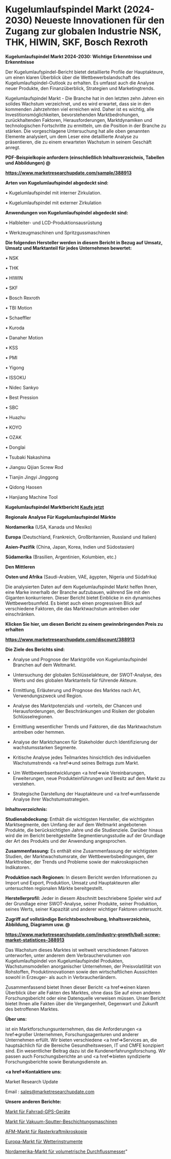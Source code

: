# Kugelumlaufspindel Markt (2024-2030) Neueste Innovationen für den Zugang zur globalen Industrie NSK, THK, HIWIN, SKF, Bosch Rexroth

<strong>Kugelumlaufspindel Markt 2024-2030: Wichtige Erkenntnisse und Erkenntnisse</strong>

Der Kugelumlaufspindel-Bericht bietet detaillierte Profile der Hauptakteure, um einen klaren Überblick über die Wettbewerbslandschaft des Kugelumlaufspindel-Outlook zu erhalten. Es umfasst auch die Analyse neuer Produkte, den Finanzüberblick, Strategien und Marketingtrends.

Kugelumlaufspindel Markt - Die Branche hat in den letzten zehn Jahren ein solides Wachstum verzeichnet, und es wird erwartet, dass sie in den kommenden Jahrzehnten viel erreichen wird. Daher ist es wichtig, alle Investitionsmöglichkeiten, bevorstehenden Marktbedrohungen, zurückhaltenden Faktoren, Herausforderungen, Marktdynamiken und technologischen Fortschritte zu ermitteln, um die Position in der Branche zu stärken. Die vorgeschlagene Untersuchung hat alle oben genannten Elemente analysiert, um dem Leser eine detaillierte Analyse zu präsentieren, die zu einem erwarteten Wachstum in seinem Geschäft anregt.



<strong><b>PDF-Beispielkopie anfordern (einschließlich Inhaltsverzeichnis, Tabellen und Abbildungen) @ </b></strong>

<strong><a href=https://www.marketresearchupdate.com/sample/388913>

<strong>https://www.marketresearchupdate.com/sample/388913</u></a></strong></strong>



<strong>Arten von Kugelumlaufspindel abgedeckt sind:</strong>

• Kugelumlaufspindel mit interner Zirkulation.

• Kugelumlaufspindel mit externer Zirkulation



<strong>Anwendungen von Kugelumlaufspindel abgedeckt sind:</strong>

• Halbleiter- und LCD-Produktionsausrüstung

• Werkzeugmaschinen und Spritzgussmaschinen



<strong>Die folgenden Hersteller werden in diesem Bericht in Bezug auf Umsatz, Umsatz und Marktanteil für jedes Unternehmen bewertet:</strong>

• NSK

• THK

• HIWIN

• SKF

• Bosch Rexroth

• TBI Motion

• Schaeffler

• Kuroda

• Danaher Motion

• KSS

• PMI

• Yigong

• ISSOKU

• Nidec Sankyo

• Best Pression

• SBC

• Huazhu

• KOYO

• OZAK

• Donglai

• Tsubaki Nakashima

• Jiangsu Qijian Screw Rod

• Tianjin Jingyi Jinggong

• Qidong Haosen

• Hanjiang Machine Tool



<strong>Kugelumlaufspindel Marktbericht <a href=https://www.marketresearchupdate.com/buynow/388913>Kaufe jetzt</a></strong>



<strong>Regionale Analyse Für Kugelumlaufspindel Märkte</strong>



<strong>Nordamerika</strong> (USA, Kanada und Mexiko)



<strong>Europa</strong> (Deutschland, Frankreich, Großbritannien, Russland und Italien)



<strong>Asien-Pazifik</strong> (China, Japan, Korea, Indien und Südostasien)



<strong>Südamerika</strong> (Brasilien, Argentinien, Kolumbien, etc.)



<strong>Den Mittleren</strong> 

<strong>Osten und Afrika</strong> (Saudi-Arabien, VAE, ägypten, Nigeria und Südafrika)

Die analysierten Daten auf dem Kugelumlaufspindel Markt helfen Ihnen, eine Marke innerhalb der Branche aufzubauen, während Sie mit den Giganten konkurrieren. Dieser Bericht bietet Einblicke in ein dynamisches Wettbewerbsumfeld. Es bietet auch einen progressiven Blick auf verschiedene Faktoren, die das Marktwachstum antreiben oder einschränken.



<strong>Klicken Sie hier, um diesen Bericht zu einem gewinnbringenden Preis zu erhalten
</strong>

<strong><a href=https://www.marketresearchupdate.com/discount/388913>https://www.marketresearchupdate.com/discount/388913</b></u></strong></a>



<strong>Die Ziele des Berichts sind:</strong>

- Analyse und Prognose der Marktgröße von Kugelumlaufspindel Branchen auf dem Weltmarkt.

- Untersuchung der globalen Schlüsselakteure, der SWOT-Analyse, des Werts und des globalen Marktanteils für führende Akteure.

- Ermittlung, Erläuterung und Prognose des Marktes nach Art, Verwendungszweck und Region.

- Analyse des Marktpotenzials und -vorteils, der Chancen und Herausforderungen, der Beschränkungen und Risiken der globalen Schlüsselregionen.

- Ermittlung wesentlicher Trends und Faktoren, die das Marktwachstum antreiben oder hemmen.

- Analyse der Marktchancen für Stakeholder durch Identifizierung der wachstumsstarken Segmente.

- Kritische Analyse jedes Teilmarktes hinsichtlich des individuellen Wachstumstrends <a href=>und</a> seines Beitrags zum Markt.

- Um Wettbewerbsentwicklungen <a href=>wie</a> Vereinbarungen, Erweiterungen, neue Produkteinführungen und Besitz auf dem Markt zu verstehen.

- Strategische Darstellung der Hauptakteure und <a href=>umfas</a>sende Analyse ihrer Wachstumsstrategien.



<strong>Inhaltsverzeichnis:</strong>



<strong>Studienabdeckung:</strong> Enthält die wichtigsten Hersteller, die wichtigsten Marktsegmente, den Umfang der auf dem Weltmarkt angebotenen Produkte, die berücksichtigten Jahre und die Studienziele. Darüber hinaus wird die im Bericht bereitgestellte Segmentierungsstudie auf der Grundlage der Art des Produkts und der Anwendung angesprochen.



<strong>Zusammenfassung:</strong> Es enthält eine Zusammenfassung der wichtigsten Studien, der Marktwachstumsrate, der Wettbewerbsbedingungen, der Markttreiber, der Trends und Probleme sowie der makroskopischen Indikatoren.



<strong>Produktion nach Regionen:</strong> In diesem Bericht werden Informationen zu Import und Export, Produktion, Umsatz und Hauptakteuren aller untersuchten regionalen Märkte bereitgestellt.



<strong>Herstellerprofil:</strong> Jeder in diesem Abschnitt beschriebene Spieler wird auf der Grundlage einer SWOT-Analyse, seiner Produkte, seiner Produktion, seines Werts, seiner Kapazität und anderer wichtiger Faktoren untersucht.



<strong><b>Zugriff auf vollständige Berichtsbeschreibung, Inhaltsverzeichnis, Abbildung, Diagramm usw. @ </b></strong>

<strong><a href=https://www.marketresearchupdate.com/industry-growth/ball-screw-market-statistices-388913>https://www.marketresearchupdate.com/industry-growth/ball-screw-market-statistices-388913</a></strong>

Das Wachstum dieses Marktes ist weltweit verschiedenen Faktoren unterworfen, unter anderem dem Verbrauchervolumen von Kugelumlaufspindel von Kugelumlaufspindel Produkten, Wachstumsmodellen anorganischer Unternehmen, der Preisvolatilität von Rohstoffen, Produktinnovationen sowie den wirtschaftlichen Aussichten sowohl in Erzeuger- als auch in Verbraucherländern.

Zusammenfassend bietet Ihnen dieser Bericht <a href=>einen</a> klaren Überblick über alle Fakten des Marktes, ohne dass Sie auf einen anderen Forschungsbericht oder eine Datenquelle verweisen müssen. Unser Bericht bietet Ihnen alle Fakten über die Vergangenheit, Gegenwart und Zukunft des betroffenen Marktes.



<strong>Über uns:</strong>

 ist ein Marktforschungsunternehmen, das die Anforderungen <a href=>großer</a> Unternehmen, Forschungsagenturen und anderer Unternehmen erfüllt. Wir bieten verschiedene <a href=>Services</a> an, die hauptsächlich für die Bereiche Gesundheitswesen, IT und CMFE konzipiert sind. Ein wesentlicher Beitrag dazu ist die Kundenerfahrungsforschung. Wir passen auch Forschungsberichte an und <a href=>bieten</a> syndizierte Forschungsberichte sowie Beratungsdienste an.



<strong><a href=>Kontaktiere uns:</a></strong>

Market Research Update

Email : sales@marketresearchupdate.com



<strong>Unsere anderen Berichte:</strong>

<a href=https://www.linkedin.com/pulse/bike-gps-units-market-size-growth-set>Markt für Fahrrad-GPS-Geräte</a>

<a href=https://www.linkedin.com/pulse/vacuum-sputtering-coating-machine-market-1f>Markt für Vakuum-Sputter-Beschichtungsmaschinen</a>

<a href=https://www.linkedin.com/pulse/atomic-force-microscopy-afm-market-2023-remarking>AFM-Markt für Rasterkraftmikroskopie</a>

<a href=https://www.linkedin.com/pulse/europe-weather-instruments-market-2023-latest>Europa-Markt für Wetterinstrumente</a>

<a href=https://www.linkedin.com/pulse/north-america-volumetric-flow-meters-market-2023-new>Nordamerika-Markt für volumetrische Durchflussmesser</a>"
